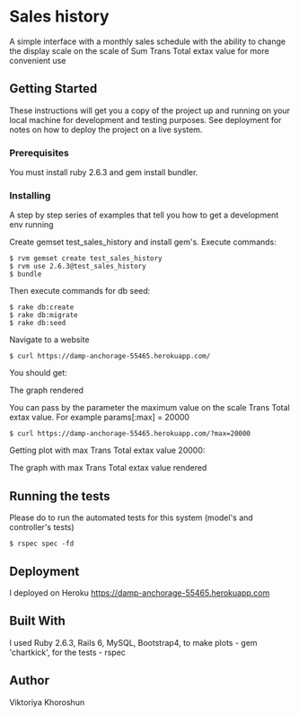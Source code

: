 # Sales history

A simple interface with a monthly sales schedule with the ability to change the display scale on the scale of Sum Trans Total extax value for more convenient use

## Getting Started

These instructions will get you a copy of the project up and running on your local machine for development and testing purposes. See deployment for notes on how to deploy the project on a live system.

### Prerequisites

You must install ruby 2.6.3 and gem install bundler. 

### Installing

A step by step series of examples that tell you how to get a development env running

Create gemset test_sales_history and install gem's. 
Execute commands:

```
$ rvm gemset create test_sales_history
$ rvm use 2.6.3@test_sales_history
$ bundle
```
Then execute commands for db seed:

```
$ rake db:create
$ rake db:migrate
$ rake db:seed
```
Navigate to a website

```
$ curl https://damp-anchorage-55465.herokuapp.com/
```
You should get:

The graph rendered

You can pass by the parameter the maximum value on the scale Trans Total extax value. For example params[:max] = 20000

```
$ curl https://damp-anchorage-55465.herokuapp.com/?max=20000
```
Getting plot with max Trans Total extax value 20000:

The graph with max Trans Total extax value rendered

## Running the tests

Please do to run the automated tests for this system (model's and controller's tests)

```
$ rspec spec -fd
```
## Deployment

I deployed on Heroku
https://damp-anchorage-55465.herokuapp.com

## Built With

I used Ruby 2.6.3, Rails 6, MySQL, Bootstrap4, to make plots - gem 'chartkick', for the tests - rspec

## Author

Viktoriya Khoroshun

